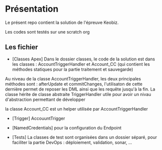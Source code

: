 # Présentation

Le présent repo contient la solution  de l'épreuve Keobiz.

Les codes sont testés sur une scratch org 

## Les fichier

- [Classes Apex]
Dans le dossier classes, le code de la solution est dans les classes : AccountTriggerHandler et Account_CC (qui contient les méthodes statiques pour la partie traitement et sauvegarde)

Au niveau de la classe AccountTriggerHandler, les deux principales méthodes sont : afterUpdate et commitChanges, l'utilisaton de cette dernière permet de reposer les DML ainsi que les requête jusqu'à la fin. La classe hérite de classe abstraite TriggerHandler utile pour avoir un nivau d'abstraction permettant de développer 

la classe Account_CC est un helper utilisée par  AccountTriggerHandler

- [Trigger] AccouuntTrigger

- [NamedCredentials] pour la configuration du Endpoint

- [Tests]
La classes de test sont organisées dans un dossier séparé, pour faciliter la partie DevOps : déploiement, validation, sonar, ...

